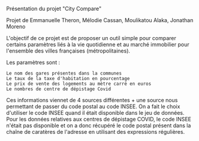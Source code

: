 Présentation du projet "City Compare"

Projet de Emmanuelle Theron, Mélodie Cassan, Moulikatou Alaka, Jonathan Moreno

L'objectif de ce projet est de proposer un outil simple pour comparer certains paramètres liés à la vie quotidienne et au marché immobilier pour l'ensemble des villes françaises (métropolitaines).

Les paramètres sont :

    Le nom des gares présentes dans la communes
    Le taux de la taxe d'habitation en pourcentage
    Le prix de vente des logements au mètre carré en euros
    Le nombres de centre de dépistage Covid

Ces informations viennet de 4 sources différentes + une source nous permettant de passer du code postal au code INSEE. On a fait le choix d'utiliser le code INSEE quand il était disponible dans le jeu de données. Pour les données relatives aux centres de dépistage COVID, le code INSEE n'était pas disponible et on a donc récupéré le code postal présent dans la chaîne de caratères de l'adresse en utilisant des expressions régulières.
